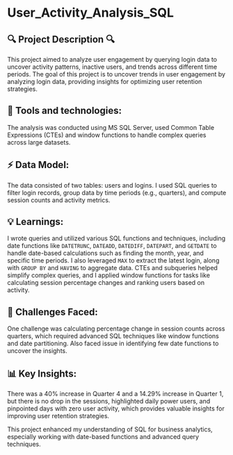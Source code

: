 # User_Activity_Analysis_SQL

🔍 Project Description 🔍
--------------------
This project aimed to analyze user engagement by querying login data to uncover activity patterns, inactive users, and trends across different time periods.
The goal of this project is to uncover trends in user engagement by analyzing login data, providing insights for optimizing user retention strategies.

🚀 Tools and technologies:
-----------------------
The analysis was conducted using MS SQL Server, used Common Table Expressions (CTEs) and window functions to handle complex queries across large datasets.

⚡ Data Model:
-----------
The data consisted of two tables: users and logins. I used SQL queries to filter login records, group data by time periods (e.g., quarters), and compute session counts and activity metrics.

💡 Learnings:
--------------
I wrote queries and utilized various SQL functions and techniques, including date functions like `DATETRUNC`, `DATEADD`, `DATEDIFF`, `DATEPART`, and `GETDATE` to handle date-based calculations such as finding the month, year, and specific time periods. I also leveraged `MAX` to extract the latest login, along with `GROUP BY` and `HAVING` to aggregate data. CTEs and subqueries helped simplify complex queries, and I applied window functions for tasks like calculating session percentage changes and ranking users based on activity.

🛑 Challenges Faced:
-----------------
One challenge was calculating percentage change in session counts across quarters, which required advanced SQL techniques like window functions and date partitioning. Also faced issue in identifying few date functions to uncover the insights.

📊 Key Insights:
--------------
There was a 40% increase in Quarter 4 and a 14.29% increase in Quarter 1, but there is no drop in the sessions, highlighted daily power users, and pinpointed days with zero user activity, which provides valuable insights for improving user retention strategies.

This project enhanced my understanding of SQL for business analytics, especially working with date-based functions and advanced query techniques.
